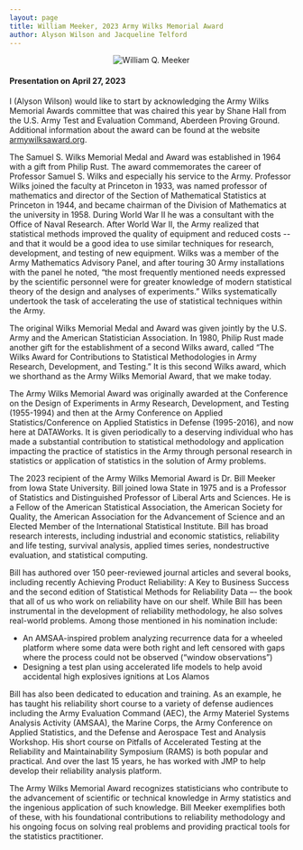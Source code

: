 ```yaml
---
layout: page
title: William Meeker, 2023 Army Wilks Memorial Award
author: Alyson Wilson and Jacqueline Telford
---
```

<p align="center">
<img src="https://alysongwilson.github.io/ACAS/WilksPhotos/Meeker.jpg" alt="William Q. Meeker">
</p>

<h4>Presentation on April 27, 2023</h4>
I (Alyson Wilson) would like to start by acknowledging the Army Wilks Memorial Awards committee that was chaired this year by Shane Hall from the U.S. Army Test and Evaluation Command, Aberdeen Proving Ground. Additional information about the award can be found at the website <a href="http://armywilksaward.org">armywilksaward.org</a>.

The Samuel S. Wilks Memorial Medal and Award was established in 1964 with a gift from Philip Rust. The award commemorates the career of Professor Samuel S. Wilks and especially his service to the Army. Professor Wilks joined the faculty at Princeton in 1933, was named professor of mathematics and director of the Section of Mathematical Statistics at Princeton in 1944, and became chairman of the Division of Mathematics at the university in 1958. During World War II he was a consultant with the Office of Naval Research. After World War II, the Army realized that statistical methods improved the quality of equipment and reduced costs -- and that it would be a good idea to use similar techniques for research, development, and testing of new equipment. Wilks was a member of the Army Mathematics Advisory Panel, and after touring 30 Army installations with the panel he noted, “the most frequently mentioned needs expressed by the scientific personnel were for greater knowledge of modern statistical theory of the design and analyses of experiments.” Wilks systematically undertook the task of accelerating the use of statistical techniques within the Army.

The original Wilks Memorial Medal and Award was given jointly by the U.S. Army and the American Statistician Association. In 1980, Philip Rust made another gift for the establishment of a second Wilks award, called “The Wilks Award for Contributions to Statistical Methodologies in Army Research, Development, and Testing.” It is this second Wilks award, which we shorthand as the Army Wilks Memorial Award, that we make today.

The Army Wilks Memorial Award was originally awarded at the Conference on the Design of Experiments in Army Research, Development, and Testing (1955-1994) and then at the Army Conference on Applied Statistics/Conference on Applied Statistics in Defense (1995-2016), and now here at DATAWorks. It is given periodically to a deserving individual who has made a substantial contribution to statistical methodology and application impacting the practice of statistics in the Army through personal research in statistics or application of statistics in the solution of Army problems. 

The 2023 recipient of the Army Wilks Memorial Award is Dr. Bill Meeker from Iowa State University. Bill joined Iowa State in 1975 and is a Professor of Statistics and Distinguished Professor of Liberal Arts and Sciences. He is a Fellow of the American Statistical Association, the American Society for Quality, the American Association for the Advancement of Science and an Elected Member of the International Statistical Institute. Bill has broad research interests, including industrial and economic statistics, reliability and life testing, survival analysis, applied times series, nondestructive evaluation, and statistical computing.

Bill has authored over 150 peer-reviewed journal articles and several books, including recently <it>Achieving Product Reliability: A Key to Business Success</it> and the second edition of <it>Statistical Methods for Reliability Data</it> –- the book that all of us who work on reliability have on our shelf. While Bill has been instrumental in the development of reliability methodology, he also solves real-world problems. Among those mentioned in his nomination include:
+	An AMSAA-inspired problem analyzing recurrence data for a wheeled platform where some data were both right and left censored with gaps where the process could not be observed (“window observations”)
+	Designing a test plan using accelerated life models to help avoid accidental high explosives ignitions at Los Alamos

Bill has also been dedicated to education and training. As an example, he has taught his reliability short course to a variety of defense audiences including the Army Evaluation Command (AEC), the Army Materiel Systems Analysis Activity (AMSAA), the Marine Corps, the Army Conference on Applied Statistics, and the Defense and Aerospace Test and Analysis Workshop. His short course on Pitfalls of Accelerated Testing at the Reliability and Maintainability Symposium (RAMS) is both popular and practical. And over the last 15 years, he has worked with JMP to help develop their reliability analysis platform.

The Army Wilks Memorial Award recognizes statisticians who contribute to the advancement of scientific or technical knowledge in Army statistics and the ingenious application of such knowledge. Bill Meeker exemplifies both of these, with his foundational contributions to reliability methodology and his ongoing focus on solving real problems and providing practical tools for the statistics practitioner.
